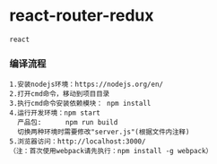 # react-router-redux
```
react
```

### 编译流程
```
1.安装nodejs环境：https://nodejs.org/en/
2.打开cmd命令，移动到项目目录
3.执行cmd命令安装依赖模块： npm install 
4.运行开发环境：npm start
  产品包:      npm run build
  切换两种环境时需要修改"server.js"(根据文件内注释)
5.浏览器访问：http://localhost:3000/
（注：首次使用webpack请先执行：npm install -g webpack）
```

